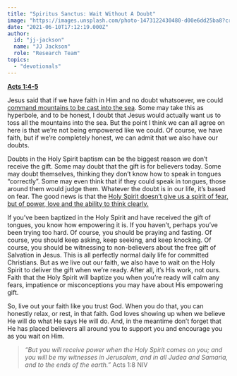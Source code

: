 ```yaml
---
title: "Spiritus Sanctus: Wait Without A Doubt"
image: "https://images.unsplash.com/photo-1473122430480-d00e6dd25ba8?crop=entropy&cs=srgb&fm=jpg&ixid=Mnw5NjYxfDB8MXxzZWFyY2h8Nnx8SG9seSUyMFNwaXJpdHxlbnwwfHx8fDE2MjI2NjI0Njc&ixlib=rb-1.2.1&q=85"
date: "2021-06-10T17:12:19.000Z"
author:
  id: "jj-jackson"
  name: "JJ Jackson"
  role: "Research Team"
topics:
  - "devotionals"
---
```

[**Acts 1:4-5**][1]

Jesus said that if we have faith in Him and no doubt whatsoever, we could [command mountains to be cast into the sea][2]. Some may take this as hyperbole, and to be honest, I doubt that Jesus would actually want us to toss all the mountains into the sea. But the point I think we can all agree on here is that we’re not being empowered like we could. Of course, we have faith, but if we’re completely honest, we can admit that we also have our doubts.

Doubts in the Holy Spirit baptism can be the biggest reason we don’t receive the gift. Some may doubt that the gift is for believers today. Some may doubt themselves, thinking they don’t know how to speak in tongues “correctly”. Some may even think that if they could speak in tongues, those around them would judge them. Whatever the doubt is in our life, it’s based on fear. The good news is that the [Holy Spirit doesn’t give us a spirit of fear, but of power, love and the ability to think clearly.][3]

If you’ve been baptized in the Holy Spirit and have received the gift of tongues, you know how empowering it is. If you haven’t, perhaps you’ve been trying too hard. Of course, you should be praying and fasting. Of course, you should keep asking, keep seeking, and keep knocking. Of course, you should be witnessing to non-believers about the free gift of Salvation in Jesus. This is all perfectly normal daily life for committed Christians. But as we live out our faith, we also have to wait on the Holy Spirit to deliver the gift when we’re ready. After all, it’s His work, not ours. Faith that the Holy Spirit will baptize you when you’re ready will calm any fears, impatience or misconceptions you may have about His empowering gift.

So, live out your faith like you trust God. When you do that, you can honestly relax, or rest, in that faith. God loves showing up when we believe He will do what He says He will do. And, in the meantime don’t forget that He has placed believers all around you to support you and encourage you as you wait on Him.

> _“But you will receive power when the Holy Spirit comes on you; and you will be my witnesses in Jerusalem, and in all Judea and Samaria, and to the ends of the earth.”_ Acts 1:8 NIV

[1]: https://www.biblegateway.com/passage/?search=Acts+1%3A4-5&version=NIV
[2]: https://biblehub.com/matthew/21-21.htm
[3]: https://biblehub.com/2_timothy/1-7.htm
